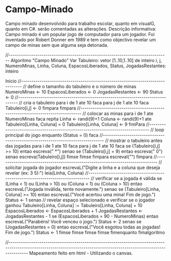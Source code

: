 # Campo-Minado
Campo minado desenvolvido para trabalho escolar, quanto em visualG, quanto em C#. serão comentadas as alterações.
Descrição informativa: Campo minado é um popular jogo de computador para um jogador. Foi inventado por Robert Donner em 1989 e tem como objectivo revelar um campo de minas sem que alguma seja detonada.

//------------------------------------------------------------------------------
Algoritmo "Campo Minado"
Var
   Tabuleiro: vetor [1..10,1..10] de inteiro
   i, j, NumeroMinas, Linha, Coluna, EspacosLiberados, Status, JogadasRestantes: inteiro

Inicio
//------------------------------------------------------------------------------
   // define o tamanho do tabuleiro e o número de minas
   NumeroMinas <- 10
   EspacosLiberados <- 0
   JogadasRestantes <- 90
   Status <- 0
//------------------------------------------------------------------------------
   // cria o tabuleiro
   para i de 1 ate 10 faca
      para j de 1 ate 10 faca
         Tabuleiro[i,j] <- 0
      fimpara
   fimpara
//------------------------------------------------------------------------------
   // colocar as minas
   para i de 1 ate NumeroMinas faca
      repita
          Linha <- randi(9)+1
          Coluna <- randi(9)+1
      ate Tabuleiro[Linha, Coluna] = 0
      Tabuleiro[Linha, Coluna] <- 9
   fimPara
//------------------------------------------------------------------------------
   // loop principal do jogo
   enquanto (Status = 0) faca
//------------------------------------------------------------------------------
      // mostrar o tabuleiro antes das jogadas
      para i de 1 ate 10 faca
         para j de 1 ate 10 faca
            se (Tabuleiro[i,j] >= 10) entao
               escreva(" *")
            senao
                  se (Tabuleiro[i,j] = 9) entao
                     escreva(" 0")
                  senao
                     escreva(Tabuleiro[i,j])
                  fimse
            fimse
         fimpara
         escreval("")
      fimpara
//------------------------------------------------------------------------------
      // solicitar jogada do jogador
      escrevaL("Digite a linha e a coluna que deseja revelar (ex: 3 5):")
      leia(Linha, Coluna)
//------------------------------------------------------------------------------
      // verificar se a jogada é válida
      se (Linha < 1) ou (Linha > 10) ou (Coluna < 1) ou (Coluna > 10) entao
         escrevaL("Jogada inválida, tente novamente.")
      senao
         se (Tabuleiro[Linha, Coluna] >= 10) entao
            escrevaL("Você acertou uma mina! Fim de jogo.")
            Status <- 1
         senao
              // revelar espaço selecionado e verificar se o jogador ganhou
              Tabuleiro[Linha, Coluna] := Tabuleiro[Linha, Coluna] + 10
              EspacosLiberados <- EspacosLiberados + 1
              JogadasRestantes <- JogadasRestantes - 1
              se (EspacosLiberados = 90 - NumeroMinas) entao
                 escrevaL("Parabéns! Você venceu o jogo.")
                 Status <- 2
              senao
                   se (JogadasRestantes = 0) entao
                      escrevaL("Você esgotou todas as jogadas! Fim de jogo.")
                      Status <- 1
                   fimse
             fimse
          fimse
      fimse
   fimenquanto
fimalgoritmo

//---------------------------------------------------------------------------------------------------------------------------------------------------------------------
Mapeamento feito em html - Utilizando o canvas.
<!DOCTYPE html><html><head><title>Campo Minado</title><style>
        canvas {
            border: 1px solid #000;
        }</style></head><body><canvas id="canvas" width="300" height="300"></canvas><script>
        var canvas = document.getElementById("canvas");
        var ctx = canvas.getContext("2d");
// define o tamanho do tabuleiro e o número de minas
    var tamanhoTabuleiro = 10;
    var numeroMinas = 10;
    // cria o tabuleiro
    var tabuleiro = [];
    for (var i = 0; i < tamanhoTabuleiro; i++) {
        tabuleiro[i] = [];
        for (var j = 0; j < tamanhoTabuleiro; j++) {
            tabuleiro[i][j] = 0;
        }
    }
    // coloca as minas
    for (var i = 0; i < numeroMinas; i++) {
        var linha, coluna;
        do {
            linha = Math.floor(Math.random() * tamanhoTabuleiro);
            coluna = Math.floor(Math.random() * tamanhoTabuleiro);
        } while (tabuleiro[linha][coluna] === 9);
        tabuleiro[linha][coluna] = 9;
    }
    // desenha o tabuleiro
    for (var i = 0; i < tamanhoTabuleiro; i++) {
        for (var j = 0; j < tamanhoTabuleiro; j++) {
            if (tabuleiro[i][j] === 9) {
                ctx.fillStyle = "#000";
                ctx.fillRect(j * 30 + 1, i * 30 + 1, 28, 28);
            } else {
                ctx.fillStyle = "#fff";
                ctx.fillRect(j * 30 + 1, i * 30 + 1, 28, 28);
                ctx.strokeStyle = "#000";
                ctx.strokeRect(j * 30 + 1, i * 30 + 1, 28, 28);
            }
        }
    }</script></body></html>tem menu de contextoRedigirParágrafo
    
//---------------------------------------------------------------------------------------------------------------------------------------------------------------------
